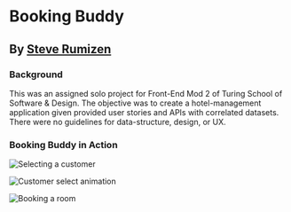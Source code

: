 # Booking Buddy

## By [Steve Rumizen](https://github.com/rumizen)


### Background
This was an assigned solo project for Front-End Mod 2 of Turing School of Software & Design. The objective was to create a hotel-management application given provided user stories and APIs with correlated datasets. There were no guidelines for data-structure, design, or UX.

### Booking Buddy in Action

![Selecting a customer](https://imgur.com/yzoCJD1.gif)

![Customer select animation](https://imgur.com/Ua5jDxS.gif)

![Booking a room](https://imgur.com/iQmm4JB.gif)
